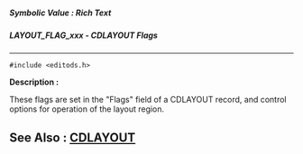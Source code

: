 ##### Symbolic Value : Rich Text
##### LAYOUT_FLAG_xxx - CDLAYOUT Flags
---
```
#include <editods.h>
```
**Description :**

These flags are set in the "Flags" field of a CDLAYOUT record, and control 
options for operation of the layout region.

**See Also :**
[CDLAYOUT](/domino-c-api-docs/reference/Data/CDLAYOUT)
---
